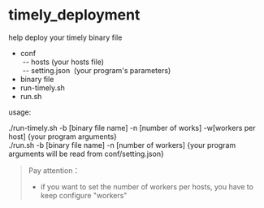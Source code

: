 # timely_deployment

help deploy your timely binary file  
- conf  
  -- hosts  (your hosts file)  
  -- setting.json  (your program's parameters)
- binary file
- run-timely.sh
- run.sh


usage:

./run-timely.sh -b [binary file name] -n [number of works] -w[workers per host] {your program arguments}  
./run.sh -b [binary file name] -n [number of workers] {your program arguments will be read from conf/setting.json}  


>Pay attention：  
> + if you want to set the number of workers per hosts, you have to keep configure "workers" 